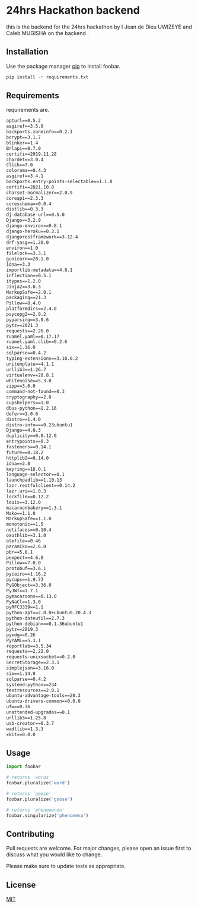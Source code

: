 # 24hrs Hackathon backend

this is the backend for the 24hrs hackathon by I Jean de Dieu UWIZEYE and Caleb MUGISHA on the backend .

## Installation

Use the package manager [pip](https://pip.pypa.io/en/stable/) to install foobar.

```bash
pip install -r requirements.txt
```

## Requirements

requirements are.

```txt
apturl==0.5.2
asgiref==3.5.0
backports.zoneinfo==0.2.1
bcrypt==3.1.7
blinker==1.4
Brlapi==0.7.0
certifi==2019.11.28
chardet==3.0.4
Click==7.0
colorama==0.4.3
asgiref==3.4.1
backports.entry-points-selectable==1.1.0
certifi==2021.10.8
charset-normalizer==2.0.9
coreapi==2.3.3
coreschema==0.0.4
distlib==0.3.3
dj-database-url==0.5.0
Django==3.2.9
django-environ==0.8.1
django-heroku==0.3.1
djangorestframework==3.12.4
drf-yasg==1.20.0
environ==1.0
filelock==3.3.1
gunicorn==20.1.0
idna==3.3
importlib-metadata==4.8.1
inflection==0.5.1
itypes==1.2.0
Jinja2==3.0.3
MarkupSafe==2.0.1
packaging==21.3
Pillow==8.4.0
platformdirs==2.4.0
psycopg2==2.9.2
pyparsing==3.0.6
pytz==2021.3
requests==2.26.0
ruamel.yaml==0.17.17
ruamel.yaml.clib==0.2.6
six==1.16.0
sqlparse==0.4.2
typing-extensions==3.10.0.2
uritemplate==4.1.1
urllib3==1.26.7
virtualenv==20.8.1
whitenoise==5.3.0
zipp==3.6.0
command-not-found==0.3
cryptography==2.8
cupshelpers==1.0
dbus-python==1.2.16
defer==1.0.6
distro==1.4.0
distro-info===0.23ubuntu1
Django==4.0.3
duplicity==0.8.12.0
entrypoints==0.3
fasteners==0.14.1
future==0.18.2
httplib2==0.14.0
idna==2.8
keyring==18.0.1
language-selector==0.1
launchpadlib==1.10.13
lazr.restfulclient==0.14.2
lazr.uri==1.0.3
lockfile==0.12.2
louis==3.12.0
macaroonbakery==1.3.1
Mako==1.1.0
MarkupSafe==1.1.0
monotonic==1.5
netifaces==0.10.4
oauthlib==3.1.0
olefile==0.46
paramiko==2.6.0
pbr==5.8.1
pexpect==4.6.0
Pillow==7.0.0
protobuf==3.6.1
pycairo==1.16.2
pycups==1.9.73
PyGObject==3.36.0
PyJWT==1.7.1
pymacaroons==0.13.0
PyNaCl==1.3.0
pyRFC3339==1.1
python-apt==2.0.0+ubuntu0.20.4.3
python-dateutil==2.7.3
python-debian===0.1.36ubuntu1
pytz==2019.3
pyxdg==0.26
PyYAML==5.3.1
reportlab==3.5.34
requests==2.22.0
requests-unixsocket==0.2.0
SecretStorage==2.3.1
simplejson==3.16.0
six==1.14.0
sqlparse==0.4.2
systemd-python==234
testresources==2.0.1
ubuntu-advantage-tools==20.3
ubuntu-drivers-common==0.0.0
ufw==0.36
unattended-upgrades==0.1
urllib3==1.25.8
usb-creator==0.3.7
wadllib==1.3.3
xkit==0.0.0

```

## Usage

```python
import foobar

# returns 'words'
foobar.pluralize('word')

# returns 'geese'
foobar.pluralize('goose')

# returns 'phenomenon'
foobar.singularize('phenomena')
```

## Contributing
Pull requests are welcome. For major changes, please open an issue first to discuss what you would like to change.

Please make sure to update tests as appropriate.

## License
[MIT](https://choosealicense.com/licenses/mit/)
